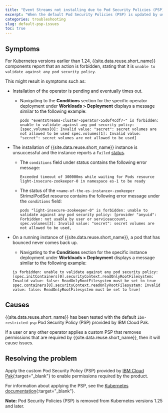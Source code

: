 ```yaml
---
title: "Event Streams not installing due to Pod Security Policies (PSP) issues"
excerpt: "When the default Pod Security Policies (PSP) is updated by user or another operator, Event Streams does not install"
categories: troubleshooting
slug: default-psp-issues
toc: true
---
```


## Symptoms

For Kubernetes versions earlier than 1.24, {{site.data.reuse.short_name}} components report that an action is forbidden, stating that it is `unable to validate against any pod security policy`.

This might result in symptoms such as:

- Installation of the operator is pending and eventually times out.

  - Navigating to the **Conditions** section for the specific operator deployment under **Workloads > Deployment** displays a message similar to the following example:

    ```shell
    pods "eventstreams-cluster-operator-55d6f4cdf7-" is forbidden: unable to validate against any pod security policy: [spec.volumes[0]: Invalid value: "secret": secret volumes are not allowed to be used spec.volumes[1]: Invalid value: "secret": secret volumes are not allowed to be used]
    ```

- The installation of {{site.data.reuse.short_name}} instance is unsuccessful and the instance reports a `Failed` [status](../../installing/post-installation/).

  - The `conditions` field under status contains the following error message:

    ```shell
    Exceeded timeout of 300000ms while waiting for Pods resource
    light-insecure-zookeeper-0 in namespace es-1 to be ready
    ```

  - The status of the `<name-of-the-es-instance>-zookeeper` StrimziPodSet resource contains the following error message under the `conditions` field:

    ```shell
    pods "light-insecure-zookeeper-0" is forbidden: unable to validate against any pod security policy: [provider "anyuid": 
    Forbidden: not usable by user or serviceaccount, spec.volumes[3]: Invalid value: "secret": secret volumes are not allowed to be used,
    ```

- On a running instance of {{site.data.reuse.short_name}}, a pod that has bounced never comes back up.

  - Navigating to the **Conditions** section for the specific instance deployment under **Workloads > Deployment** displays a message similar to the following example:

  ```shell
  is forbidden: unable to validate against any pod security policy: [spec.initContainers[0].securityContext.readOnlyRootFilesystem: Invalid value: false: ReadOnlyRootFilesystem must be set to true spec.containers[0].securityContext.readOnlyRootFilesystem: Invalid value: false: ReadOnlyRootFilesystem must be set to true]
  ```

## Causes

{{site.data.reuse.short_name}} has been tested with the default `ibm-restricted-psp` Pod Security Policy (PSP) provided by IBM Cloud Pak.

If a user or any other operator applies a custom PSP that removes permissions that are required by {{site.data.reuse.short_name}}, then it will cause issues.

## Resolving the problem

Apply the custom Pod Security Policy (PSP) provided by [IBM Cloud Pak](https://github.com/IBM/cloud-pak/blob/master/spec/security/psp/ibm-restricted-psp.yaml){:target="_blank"} to enable permissions required by the product.

For information about applying the PSP, see the [Kubernetes documentation](https://v1-24.docs.kubernetes.io/docs/concepts/security/pod-security-policy){:target="_blank"}.

**Note:** Pod Security Policies (PSP) is removed from Kubernetes versions 1.25 and later.
